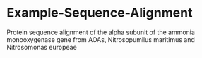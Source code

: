 # Example-Sequence-Alignment
Protein sequence alignment of the alpha subunit of the ammonia monooxygenase gene from AOAs, Nitrosopumilus maritimus and Nitrosomonas europeae
